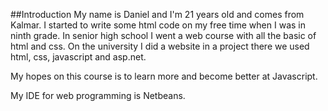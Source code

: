 ##Introduction
My name is Daniel and I'm 21 years old and comes from Kalmar. 
I started to write some html code on my free time when I was in ninth grade.
In senior high school I went a web course with all the basic of html and css.
On the university I did a website in a project there we used html, css, javascript and asp.net.

My hopes on this course is to learn more and become better at Javascript.

My IDE for web programming is Netbeans.